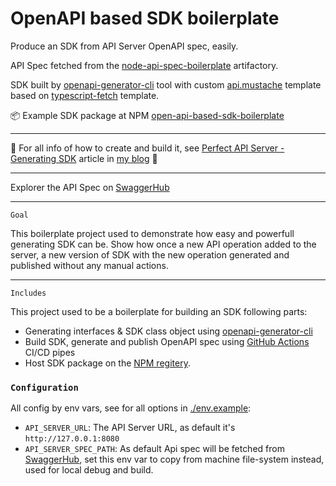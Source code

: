 # OpenAPI based SDK boilerplate

Produce an SDK from API Server OpenAPI spec, easily.


API Spec fetched from the [node-api-spec-boilerplate](https://github.com/haimkastner/node-api-spec-boilerplate) artifactory.

SDK built by [openapi-generator-cli](https://github.com/OpenAPITools/openapi-generator-cli) tool with custom [api.mustache](./resources/openapi/templates/typescript-axios/api.mustache) template based on [typescript-fetch](https://github.com/swagger-api/swagger-codegen/blob/master/modules/swagger-codegen/src/main/resources/typescript-fetch/api.mustache) template.



📦 Example SDK package at NPM [open-api-based-sdk-boilerplate](https://www.npmjs.com/package/@haimkastner/open-api-based-sdk-boilerplate) 


---
📙 For all info of how to create and build it, see [Perfect API Server - Generating SDK](https://blog.castnet.club/en/blog/perfect-api-server-part-d) article in [my blog](https://blog.castnet.club/en) 📙

---

Explorer the API Spec on [SwaggerHub](https://app.swaggerhub.com/apis/haimkastner/node-api-spec-boilerplate)

---
`Goal`

This boilerplate project used to demonstrate how easy and powerfull generating SDK can be.
Show how once a new API operation added to the server, a new version of SDK with the new operation generated and published without any manual actions. 

---
`Includes`

This project used to be a boilerplate for building an SDK following parts:
* Generating interfaces & SDK class object using [openapi-generator-cli](https://github.com/OpenAPITools/openapi-generator-cli)
* Build SDK, generate and publish OpenAPI spec using [GitHub Actions](https://github.com/haimkastner/open-api-based-sdk-boilerplate/actions) CI/CD pipes
* Host SDK package on the [NPM regitery](https://www.npmjs.com/package/@haimkastner/open-api-based-sdk-boilerplate).


### `Configuration`

All config by env vars, see for all options in [./env.example](./.env.example):
* `API_SERVER_URL`: The API Server URL, as default it's `http://127.0.0.1:8080`   
* `API_SERVER_SPEC_PATH`: As default Api spec will be fetched from [SwaggerHub](https://app.swaggerhub.com/apis/haimkastner/node-api-spec-boilerplate), set this env var to copy from machine file-system instead, used for local debug and build.

